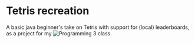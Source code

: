 # Tetris recreation

A basic java beginner's take on Tetris with support for (local) leaderboards, as a project for my ![Programming 3](https://portal.vik.bme.hu/kepzes/targyak/VIIIAB00/en/) class.
